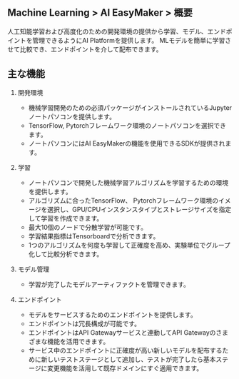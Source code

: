 ## Machine Learning > AI EasyMaker > 概要

人工知能学習および高度化のための開発環境の提供から学習、モデル、エンドポイントを管理できるようにAI Platformを提供します。 MLモデルを簡単に学習させて比較でき、エンドポイントを介して配布できます。

## 主な機能

1. 開発環境
    - 機械学習開発のための必須パッケージがインストールされているJupyterノートパソコンを提供します。
    - TensorFlow, Pytorchフレームワーク環境のノートパソコンを選択できます。
    - ノートパソコンにはAI EasyMakerの機能を使用できるSDKが提供されます。

2. 学習
    - ノートパソコンで開発した機械学習アルゴリズムを学習するための環境を提供します。
    - アルゴリズムに合ったTensorFlow、 Pytorchフレームワーク環境のイメージを選択し、GPU/CPUインスタンスタイプとストレージサイズを指定して学習を作成できます。
    - 最大10個のノードで分散学習が可能です。
    - 学習結果指標はTensorboardで分析できます。
    - 1つのアルゴリズムを何度も学習して正確度を高め、実験単位でグループ化して比較分析できます。

3. モデル管理
    - 学習が完了したモデルアーティファクトを管理できます。

4. エンドポイント
    - モデルをサービスするためのエンドポイントを提供します。
    - エンドポイントは冗長構成が可能です。
    - エンドポイントはAPI Gatewayサービスと連動してAPI Gatewayのさまざまな機能を活用できます。
    - サービス中のエンドポイントに正確度が高い新しいモデルを配布するために新しいテストステージとして追加し、テストが完了したら基本ステージに変更機能を活用して既存ドメインにすぐ適用できます。
